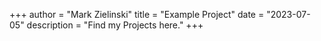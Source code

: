 +++
author = "Mark Zielinski"
title = "Example Project"
date = "2023-07-05"
description = "Find my Projects here."
+++
